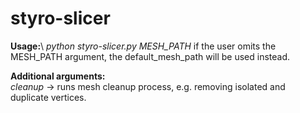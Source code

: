 # styro-slicer

**Usage:**\ 
    *python styro-slicer.py MESH_PATH*
    if the user omits the MESH_PATH argument, the default_mesh_path will be used instead.

**Additional arguments:**\
    *cleanup* -> runs mesh cleanup process, e.g. removing isolated and duplicate vertices.
